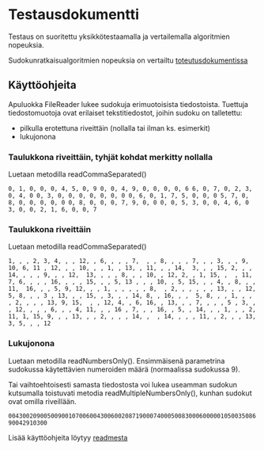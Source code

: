 # Testausdokumentti

Testaus on suoritettu yksikkötestaamalla ja vertailemalla algoritmien nopeuksia.

Sudokunratkaisualgoritmien nopeuksia on vertailtu [toteutusdokumentissa](https://github.com/tuomasmk/SudokuSolver/blob/master/Dokumentit/toteutus.md)

## Käyttöohjeita

Apuluokka FileReader lukee sudokuja erimuotoisista tiedostoista. Tuettuja tiedostomuotoja ovat erilaiset tekstitiedostot, joihin sudoku on talletettu:
* pilkulla erotettuna riveittäin (nollalla tai ilman ks. esimerkit)
* lukujonona

### Taulukkona riveittäin, tyhjät kohdat merkitty nollalla

Luetaan metodilla readCommaSeparated()

`0, 1, 0, 0, 0, 4, 5, 0, 9
0, 0, 4, 9, 0, 0, 0, 0, 6
6, 0, 7, 0, 2, 3, 0, 4, 0
0, 3, 0, 0, 0, 0, 0, 0, 0
0, 6, 0, 1, 7, 5, 0, 0, 0
5, 7, 0, 8, 0, 0, 0, 0, 0
0, 8, 0, 0, 0, 7, 9, 0, 0
0, 0, 5, 3, 0, 0, 4, 6, 0
3, 0, 0, 2, 1, 6, 0, 0, 7`

### Taulukkona riveittäin

Luetaan metodilla readCommaSeparated()

`1, , , 2, 3, 4, , , 12, , 6, , , , 7, 
, , 8, , , , 7, , , 3, , , 9, 10, 6, 11
, 12, , , 10, , , 1, , 13, , 11, , , 14, 
3, , , 15, 2, , , 14, , , , 9, , , 12, 
13, , , , 8, , , 10, , 12, 2, , 1, 15, , 
, 11, 7, 6, , , , 16, , , , 15, , , 5, 13
, , , 10, , 5, 15, , , 4, , 8, , , 11, 
16, , , 5, 9, 12, , , 1, , , , , , 8, 
, 2, , , , , , 13, , , 12, 5, 8, , , 3
, 13, , , 15, , 3, , , 14, 8, , 16, , , 
5, 8, , , 1, , , , 2, , , , 13, 9, 15, 
, , 12, 4, , 6, 16, , 13, , , 7, , , , 5
, 3, , , 12, , , , 6, , , 4, 11, , , 16
, 7, , , 16, , 5, , 14, , , 1, , , 2, 
11, 1, 15, 9, , , 13, , , 2, , , , 14, , 
, 14, , , , 11, , 2, , , 13, 3, 5, , , 12`

### Lukujonona

Luetaan metodilla readNumbersOnly(). Ensimmäisenä parametrina sudokussa käytettävien numeroiden määrä (normaalissa sudokussa 9).

Tai vaihtoehtoisesti samasta tiedostosta voi lukea useamman sudokun kutsumalla toistuvati metodia readMultipleNumbersOnly(), kunhan sudokut ovat omilla riveillään.

`004300209005009001070060043006002087190007400050083000600000105003508690042910300`


Lisää käyttöohjeita löytyy [readmesta](https://github.com/tuomasmk/SudokuSolver/blob/master/README.md)